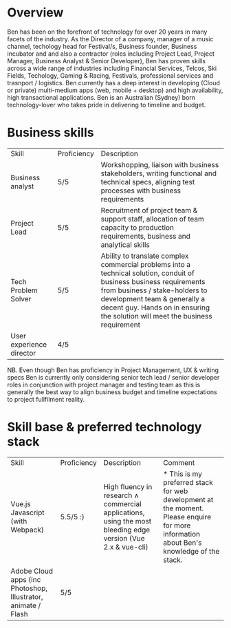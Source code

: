 # Overview
Ben has been on the forefront of technology for over 20 years in many facets of the industry. As the Director of a company, manager of a music channel, techology head for Festival/s, Business founder, Business incubator and and also a contractor (roles including Project Lead, Project Manager, Business Analyst & Senior Developer), Ben has proven skills across a wide range of industries including Financial Services, Telcos, Ski Fields, Techology, Gaming & Racing, Festivals, professional services and trasnport / logistics.
Ben currently has a deep interest in developing (Cloud or private) multi-medium apps (web, mobile + desktop) and high availability, high transactional applications. Ben is an Australian (Sydney) born technology-lover who takes pride in delivering to timeline and budget.

# Business skills
<table>
	<tr>
		<td>Skill</td>
		<td>Proficiency</td>    
		<td>Description</td>		
	</tr>
	<tr>
		<td>Business analyst</td>
		<td>5/5</td>    
		<td>Workshopping, liaison with business stakeholders, writing functional and technical specs, aligning test processes with business requirements</td>
	</tr>	
	<tr>
		<td>Project Lead</td>
		<td>5/5</td>    
		<td>Recruitment of project team & support staff, allocation of team capacity to production requirements, business and analytical skills</td>
	</tr>		
	<tr>
		<td>Tech Problem Solver</td>
		<td>5/5</td>    
		<td>Ability to translate complex commercial problems into a technical solution, conduit of business business requirements from business / stake-holders to development team & generally a decent guy. Hands on in ensuring the solution will meet the business requirement</td>
	</tr>			
	<tr>
		<td>User experience director</td>
		<td>4/5</td>    
		<td></td>
	</tr>				
 </table>
 
 NB. Even though Ben has proficiency in Project Management, UX & writing specs Ben is currently only considering senior tech lead / senior developer roles in conjunction with project manager and testing team as this is generally the best way to align business budget and timeline expectations to project fullfilment reality.
 
 # Skill base & preferred technology stack
<table>
	<tr>
		<td>Skill</td>
		<td>Proficiency</td>    
		<td>Description</td>		
		<td>Comment</td>	
	</tr>
	<tr>
		<td>Vue.js Javascript (with Webpack)</td>
		<td>5.5/5 :)</td>    
		<td>High fluency in research &and; commercial applications, using the most bleeding edge version (Vue 2.x & vue-cli)</td>		
		<td>* This is my preferred stack for web development at the moment. Please enquire for more information about Ben's knowledge of the stack.</td>	
	</tr>
	<tr>
		<td>Adobe Cloud apps (inc Photoshop, Illustrator, animate / Flash</td>
		<td>5/5</td>    
		<td></td>		
		<td></td>	
	</tr>
</table>

  
  
